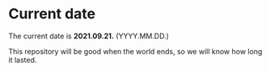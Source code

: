 # Current date

The current date is **2021.09.21.** (YYYY.MM.DD.)

This repository will be good when the world ends, so we will know how long it lasted.